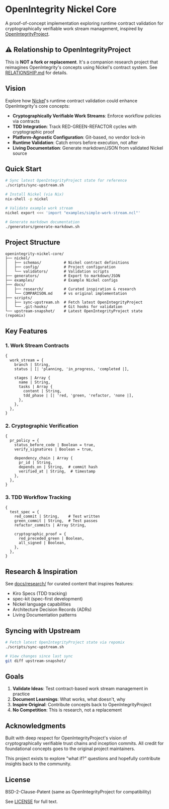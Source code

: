 # OpenIntegrity Nickel Core

A proof-of-concept implementation exploring runtime contract validation for cryptographically verifiable work stream management, inspired by [OpenIntegrityProject](https://github.com/OpenIntegrityProject/core).

## ⚠️ Relationship to OpenIntegrityProject

This is **NOT a fork or replacement**. It's a companion research project that reimagines OpenIntegrity's concepts using Nickel's contract system. See [RELATIONSHIP.md](RELATIONSHIP.md) for details.

## Vision

Explore how [Nickel](https://nickel-lang.org)'s runtime contract validation could enhance OpenIntegrity's core concepts:

- **Cryptographically Verifiable Work Streams**: Enforce workflow policies via contracts
- **TDD Integration**: Track RED-GREEN-REFACTOR cycles with cryptographic proof
- **Platform-Agnostic Configuration**: Git-based, no vendor lock-in
- **Runtime Validation**: Catch errors before execution, not after
- **Living Documentation**: Generate markdown/JSON from validated Nickel source

## Quick Start

```bash
# Sync latest OpenIntegrityProject state for reference
./scripts/sync-upstream.sh

# Install Nickel (via Nix)
nix-shell -p nickel

# Validate example work stream
nickel export <<< 'import "examples/simple-work-stream.ncl"'

# Generate markdown documentation
./generators/generate-markdown.sh
```

## Project Structure

```
openintegrity-nickel-core/
├── nickel/
│   ├── schemas/          # Nickel contract definitions
│   ├── config/           # Project configuration
│   └── validators/       # Validation scripts
├── generators/           # Export to markdown/JSON
├── examples/             # Example Nickel configs
├── docs/
│   ├── research/         # Curated inspiration & research
│   └── COMPARISON.md     # vs original implementation
├── scripts/
│   ├── sync-upstream.sh  # Fetch latest OpenIntegrityProject
│   └── .git-hooks/       # Git hooks for validation
└── upstream-snapshot/    # Latest OpenIntegrityProject state (repomix)
```

## Key Features

### 1. Work Stream Contracts

```nickel
{
  work_stream = {
    branch | String,
    status | [| 'planning, 'in_progress, 'completed |],

    stages | Array {
      name | String,
      tasks | Array {
        content | String,
        tdd_phase | [| 'red, 'green, 'refactor, 'none |],
      },
    },
  },
}
```

### 2. Cryptographic Verification

```nickel
{
  pr_policy = {
    status_before_code | Boolean = true,
    verify_signatures | Boolean = true,

    dependency_chain | Array {
      pr_id | String,
      depends_on | String,  # commit hash
      verified_at | String,  # timestamp
    },
  },
}
```

### 3. TDD Workflow Tracking

```nickel
{
  test_spec = {
    red_commit | String,    # Test written
    green_commit | String,  # Test passes
    refactor_commits | Array String,

    cryptographic_proof = {
      red_preceded_green | Boolean,
      all_signed | Boolean,
    },
  },
}
```

## Research & Inspiration

See [docs/research/](docs/research/) for curated content that inspires features:

- Kiro Specs (TDD tracking)
- spec-kit (spec-first development)
- Nickel language capabilities
- Architecture Decision Records (ADRs)
- Living Documentation patterns

## Syncing with Upstream

```bash
# Fetch latest OpenIntegrityProject state via repomix
./scripts/sync-upstream.sh

# View changes since last sync
git diff upstream-snapshot/
```

## Goals

1. **Validate Ideas**: Test contract-based work stream management in practice
2. **Document Learnings**: What works, what doesn't, why
3. **Inspire Original**: Contribute concepts back to OpenIntegrityProject
4. **No Competition**: This is research, not a replacement

## Acknowledgments

Built with deep respect for OpenIntegrityProject's vision of cryptographically verifiable trust chains and inception commits. All credit for foundational concepts goes to the original project maintainers.

This project exists to explore "what if?" questions and hopefully contribute insights back to the community.

## License

BSD-2-Clause-Patent (same as OpenIntegrityProject for compatibility)

See [LICENSE](LICENSE) for full text.
